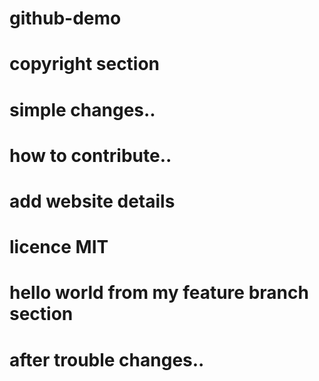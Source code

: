# github-demo

# copyright section

# simple changes..

# how to contribute..

# add website details

# licence MIT

# hello world from my feature branch section

# after trouble changes..